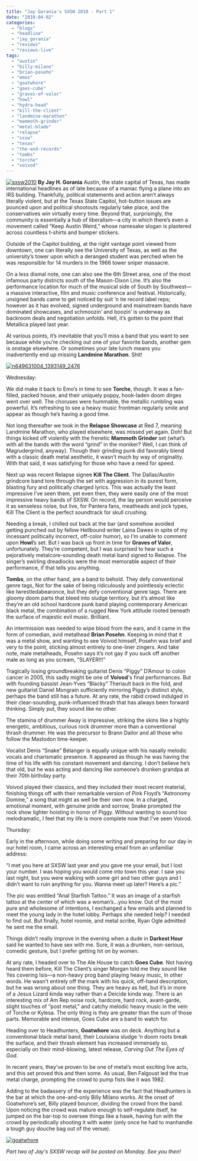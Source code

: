 ```yaml
---
title: "Jay Gorania's SXSW 2010 - Part 1"
date: "2010-04-02"
categories: 
  - "blogs"
  - "headline"
  - "jay_gorania"
  - "reviews"
  - "reviews-live"
tags: 
  - "austin"
  - "billy-milano"
  - "brian-posehn"
  - "emos"
  - "goatwhore"
  - "goes-cube"
  - "graves-of-valor"
  - "howl"
  - "hydra-head"
  - "kill-the-client"
  - "landmine-marathon"
  - "mammoth-grinder"
  - "metal-blade"
  - "relapse"
  - "sxsw"
  - "texas"
  - "the-end-records"
  - "tombs"
  - "torche"
  - "voivod"
---
```


[![sxsw2010](http://www.hellbound.ca/wp-content/uploads/2010/04/sxsw2010.jpg "sxsw2010")](http://www.hellbound.ca/wp-content/uploads/2010/04/sxsw2010.jpg) **By Jay H. Gorania** Austin, the state capital of Texas, has made international headlines as of late because of a maniac flying a plane into an IRS building. Thankfully, political statements and action aren’t always literally violent, but at the Texas State Capitol, hot-button issues are pounced upon and political shootouts regularly take place, and the conservatives win virtually every time. Beyond that, surprisingly, the community is essentially a hub of liberalism—a city in which there’s even a movement called “Keep Austin Weird,” whose namesake slogan is plastered across countless t-shirts and bumper stickers.

Outside of the Capitol building, at the right vantage point viewed from downtown, one can literally see the University of Texas, as well as the university’s tower upon which a deranged student was perched when he was responsible for 14 murders in the 1966 tower sniper massacre.

On a less dismal note, one can also see the 6th Street area, one of the most infamous party districts south of the Mason-Dixon Line. It’s also the performance location for much of the musical side of South by Southwest—a massive interactive, film and music conference and festival. Historically, unsigned bands came to get noticed by suit ’n tie record label reps; however as it has evolved, signed underground and mainstream bands have dominated showcases, and schmoozin’ and boozin’ is underway as backroom deals and negotiation unfolds. Hell, it’s gotten to the point that Metallica played last year.

At various points, it’s inevitable that you’ll miss a band that you want to see because while you’re checking out one of your favorite bands, another gem is onstage elsewhere. Or sometimes your late lunch means you inadvertently end up missing **Landmine Marathon**. Shit!

[![n649631004_1393149_2476](http://www.hellbound.ca/wp-content/uploads/2009/06/n649631004_1393149_2476.jpg "n649631004_1393149_2476")](http://www.hellbound.ca/wp-content/uploads/2009/06/n649631004_1393149_2476.jpg)

Wednesday:

We did make it back to Emo’s in time to see **Torche**, though. It was a fan-filled, packed house, and their uniquely poppy, hook-laden doom dirges went over well. The choruses were hummable, the metallic rumbling was powerful. It’s refreshing to see a heavy music frontman regularly smile and appear as though he’s having a good time.

Not long thereafter we took in the **Relapse Showcase** at Red 7, meaning Landmine Marathon, who played elsewhere, was missed yet again. Doh! But things kicked off violently with the frenetic **Mammoth Grinder** set (what’s with all the bands with the word “grind” in the moniker? Well, I can think of Magrudergrind, anyway). Though their grinding punk did favorably blend with a classic death metal aesthetic, it wasn’t much by way of originality. With that said, it was satisfying for those who have a need for speed.

Next up was recent Relapse signee **Kill The Client**. The Dallas/Austin grindcore band tore through the set with aggression in its purest form, blasting fury and politically charged lyrics. This was actually the least impressive I’ve seen them, yet even then, they were easily one of the most impressive heavy bands of SXSW. On record, the lay person would perceive it as senseless noise, but live, for Pantera fans, meatheads and jock types, Kill The Client is the perfect soundtrack for skull crushing.

Needing a break, I chilled out back at the bar (and somehow avoided getting punched out by fellow Hellbound writer Laina Dawes in spite of my incessant politically incorrect, off-color humor), so I’m unable to comment upon **Howl**’s set. But I was back up front in time for **Graves of Valor**, unfortunately. They’re competent, but I was surprised to hear such a pejoratively metalcore-sounding death metal band signed to Relapse. The singer’s swirling dreadlocks were the most memorable aspect of their performance, if that tells you anything.

**Tombs**, on the other hand, are a band to behold. They defy conventional genre tags, Not for the sake of being ridiculously and pointlessly eclectic like Iwrestledabearonce, but they defy conventional genre tags. There are gloomy doom parts that bleed into sludge territory, but it’s almost like they’re an old school hardcore punk band playing contemporary American black metal, the combination of a rugged New York attitude rooted beneath the surface of majestic evil music. Brilliant.

An intermission was needed to wipe blood from the ears, and it came in the form of comedian, avid metalhead **Brian Posehn**. Keeping in mind that it was a metal show, and wanting to see Voivod himself, Posehn was brief and very to the point, sticking almost entirely to one-liner zingers. And take note, male metalheads, Posehn says it’s not gay if you suck off another male as long as you scream, “SLAYER!!!”

Tragically losing groundbreaking guitarist Denis “Piggy” D’Amour to colon cancer in 2005, this sadly might be one of **Voivod**'s final performances. But with founding bassist Jean-Yves “Blacky” Theriault back in the fold, and new guitarist Daniel Mongrain sufficiently mirroring Piggy’s distinct style, perhaps the band still has a future. At any rate, the rabid crowd indulged in their clear-sounding, punk-influenced thrash that has always been forward thinking. Simply put, they sound like no other.

The stamina of drummer Away is impressive, striking the skins like a highly energetic, ambitious, curious rock drummer more than a conventional thrash drummer. He was the precursor to Brann Dailor and all those who follow the Mastodon time-keeper.

Vocalist Denis “Snake” Bélanger is equally unique with his nasally melodic vocals and charismatic presence. It appeared as though he was having the time of his life with his constant movement and dancing. I don’t believe he’s that old, but he was acting and dancing like someone’s drunken grandpa at their 70th birthday party.

Voivod played their classics, and they included their most recent material, finishing things off with their remarkable version of Pink Floyd’s “Astronomy Domine,” a song that might as well be their own now. In a charged, emotional moment, with genuine pride and sorrow, Snake prompted the rock show lighter hoisting in honor of Piggy. Without wanting to sound too melodramatic, I feel that my life is more complete now that I've seen Voivod.

Thursday:

Early in the afternoon, while doing some writing and preparing for our day in our hotel room, I came across an interesting email from an unfamiliar address:

“I met you here at SXSW last year and you gave me your email, but I lost your number. I was hoping you would come into town this year. I saw you last night, but you were walking with some girl and two other guys and I didn’t want to ruin anything for you. Wanna meet up later? Here’s a pic.”

The pic was entitled “Anal Starfish Tattoo.” It was an image of a starfish tattoo at the center of which was a woman’s…you know. Out of the most pure and wholesome of intentions, I exchanged a few emails and planned to meet the young lady in the hotel lobby. Perhaps she needed help? I needed to find out. But finally, hotel roomie, and metal scribe, Ryan Ogle admitted he sent me the email.

Things didn’t really improve in the evening when a dude in **Darkest Hour** said he wanted to have sex with me. Sure, it was a drunken, non-serious, comedic gesture, but I prefer getting hit on by women.

At any rate, I headed over to The Ale House to catch **Goes Cube**. Not having heard them before, Kill The Client’s singer Morgan told me they sound like Yes covering Isis—a non-heavy prog band playing heavy music, in other words. He wasn’t entirely off the mark with his quick, off-hand description, but he was wrong about one thing. They are heavy as hell, but it’s in more of a Jesus Lizard kinda way rather than a Deicide kinda way. There is an interesting mix of Am Rep noise rock, hardcore, hard rock, avant-garde, slight touches of “post metal,” and catchy melodic heavy music in the vein of Torche or Kylesa. The only thing is they are greater than the sum of those parts. Memorable and intense, Goes Cube are a band to watch for.

Heading over to Headhunters, **Goatwhore** was on deck. Anything but a conventional black metal band, their Louisiana sludge ’n doom roots break the surface, and their thrash element has increased immensely so, especially on their mind-blowing, latest release, _Carving Out The Eyes of God_.

In recent years, they’ve proven to be one of metal’s most exciting live acts, and this set proved this and then some. As usual, Ben Falgoust led the true metal charge, prompting the crowd to pump fists like it was 1982.

Adding to the badassery of the experience was the fact that Headhunters is the bar at which the one-and-only Billy Milano works. At the onset of Goatwhore’s set, Billy played bouncer, dividing the crowd from the band. Upon noticing the crowd was mature enough to self-regulate itself, he jumped on the bar-top to oversee things like a hawk, having fun with the crowd by periodically shooting it with water (only once he had to manhandle a tough guy douche bag out of the venue).

[![goatwhore](http://www.hellbound.ca/wp-content/uploads/2009/07/goatwhore-300x187.jpg "goatwhore")](http://www.hellbound.ca/wp-content/uploads/2009/07/goatwhore.jpg) 

_Part two of Jay's SXSW recap will be posted on Monday. See you then!_
